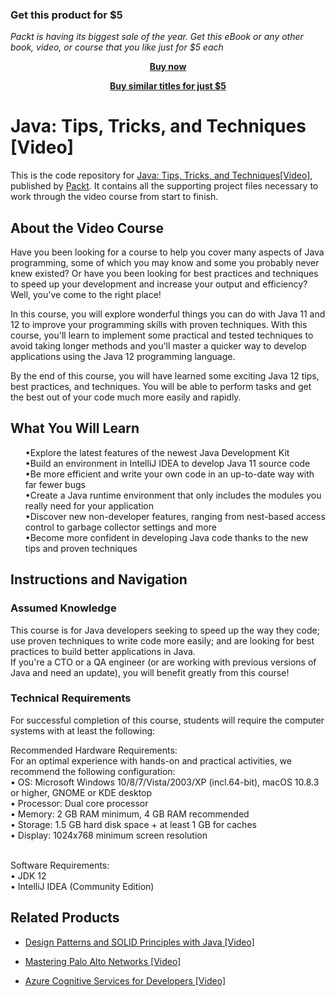 
### Get this product for $5

<i>Packt is having its biggest sale of the year. Get this eBook or any other book, video, or course that you like just for $5 each</i>


<b><p align='center'>[Buy now](https://packt.link/9781789615609)</p></b>


<b><p align='center'>[Buy similar titles for just $5](https://subscription.packtpub.com/search)</p></b>


# Java: Tips, Tricks, and Techniques [Video]
This is the code repository for [Java: Tips, Tricks, and Techniques[Video]]( https://www.packtpub.com/programming/java-tips-tricks-and-techniques-video), published by [Packt](https://www.packtpub.com/?utm_source=github). It contains all the supporting project files necessary to work through the video course from start to finish.
## About the Video Course
Have you been looking for a course to help you cover many aspects of Java programming, some of which you may know and some you probably never knew existed? Or have you been looking for best practices and techniques to speed up your development and increase your output and efficiency? Well, you've come to the right place!

In this course, you will explore wonderful things you can do with Java 11 and 12 to improve your programming skills with proven techniques. With this course, you'll learn to implement some practical and tested techniques to avoid taking longer methods and you'll master a quicker way to develop applications using the Java 12 programming language.

By the end of this course, you will have learned some exciting Java 12 tips, best practices, and techniques. You will be able to perform tasks and get the best out of your code much more easily and rapidly.
<H2>What You Will Learn</H2>
<DIV class>

<UL>
•Explore the latest features of the newest Java Development Kit <br/>
•Build an environment in IntelliJ IDEA to develop Java 11 source code <br/>
•Be more efficient and write your own code in an up-to-date way with far fewer bugs <br/>
•Create a Java runtime environment that only includes the modules you really need for your application <br/>
•Discover new non-developer features, ranging from nest-based access control to garbage collector settings and more <br/>
•Become more confident in developing Java code thanks to the new tips and proven techniques <br/>
</LI></UL></DIV>

## Instructions and Navigation
### Assumed Knowledge
This course is for Java developers seeking to speed up the way they code; use proven techniques to write code more easily; and are looking for best practices to build better applications in Java.<br/>
If you're a CTO or a QA engineer (or are working with previous versions of Java and need an update), you will benefit greatly from this course!

### Technical Requirements <br/>
For successful completion of this course, students will require the computer systems with at least the following:<br/>

Recommended Hardware Requirements:<br/>
For an optimal experience with hands-on and practical activities, we recommend the following configuration:<br/>
•	OS: Microsoft Windows 10/8/7/Vista/2003/XP (incl.64-bit), macOS 10.8.3 or higher, GNOME or KDE desktop<br/>
•	Processor: Dual core processor<br/>
•	Memory:  2 GB RAM minimum, 4 GB RAM recommended<br/>
•	Storage: 1.5 GB hard disk space + at least 1 GB for caches<br/>
•	Display: 1024x768 minimum screen resolution<br/><br/>

Software Requirements:<br/>
•	JDK 12<br/>
•	IntelliJ IDEA (Community Edition) <br/>

## Related Products
* [Design Patterns and SOLID Principles with Java [Video]](https://www.packtpub.com/programming/design-patterns-and-solid-principles-with-java-video)

* [Mastering Palo Alto Networks [Video]](https://www.packtpub.com/networking-and-servers/mastering-palo-alto-networks-video)

* [Azure Cognitive Services for Developers [Video]](https://www.packtpub.com/application-development/azure-cognitive-services-developers-video)
